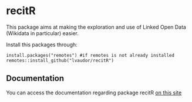 # recitR

This package aims at making the exploration and use of Linked Open Data (Wikidata in particular) easier.

Install this packages through:

```{r}
install.packages("remotes") #if remotes is not already installed
remotes::install_github("lvaudor/recitR")
```

## Documentation

You can access the documentation regarding package recitR  [on this site](http://perso.ens-lyon.fr/lise.vaudor/Rpackages/recitR/)



